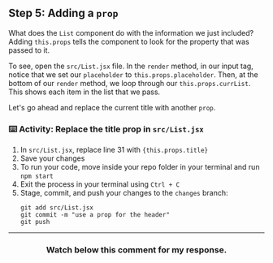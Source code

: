 ## Step 5: Adding a `prop`

What does the `List` component do with the information we just included? Adding `this.props` tells the component to look for the property that was passed to it.

To see, open the `src/List.jsx` file. In the `render` method, in our input tag, notice that we set our `placeholder` to `this.props.placeholder`. Then, at the bottom of our `render` method, we loop through our `this.props.currList`. This shows each item in the list that we pass.

Let's go ahead and replace the current title with another `prop`.

### :keyboard: Activity: Replace the title prop in `src/List.jsx`

1. In `src/List.jsx`, replace line 31 with `{this.props.title}`
2. Save your changes
3. To run your code, move inside your repo folder in your terminal and run `npm start`
4. Exit the process in your terminal using `Ctrl + C`
5. Stage, commit, and push your changes to the `changes` branch:
    ```
    git add src/List.jsx
    git commit -m "use a prop for the header"
    git push
    ```

<hr>
<h3 align="center">Watch below this comment for my response.</h3>
